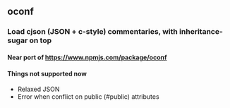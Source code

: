## oconf

### Load cjson (JSON + c-style) commentaries, with inheritance-sugar on top



#### Near port of https://www.npmjs.com/package/oconf 



#### Things not supported now
- Relaxed JSON
- Error when conflict on public (#public) attributes

